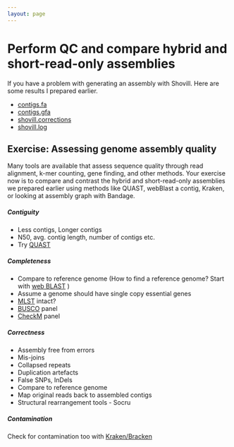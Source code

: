 ```yaml
---
layout: page
---
```


# Perform QC and compare hybrid and short-read-only assemblies

If you have a problem with generating an assembly with Shovill. Here are some results I prepared earlier. 

* [contigs.fa](/seq-analysis/contigs.fa)
* [contigs.gfa](/seq-analysis/contigs.gfa)
* [shovill.corrections](/seq-analysis/shovill.corrections)
* [shovill.log](/seq-analysis/shovill.log)

## Exercise: Assessing genome assembly quality 
Many tools are available that assess sequence quality through read alignment, k-mer counting, gene finding, and other methods. 
Your exercise now is to compare and contrast the  hybrid and short-read-only assemblies we prepared earlier  using methods like QUAST, webBlast a contig, Kraken, or looking at assembly graph with Bandage.

##### Contiguity

* Less contigs, Longer contigs
* N50, avg. contig length, number of contigs etc.
* Try [QUAST](https://quast.sourceforge.net/quast.html)

##### Completeness

* Compare to reference genome (How to find a reference genome? Start with [web BLAST](https://blast.ncbi.nlm.nih.gov/Blast.cgi) )
* Assume a genome should have single copy essential genes
* [MLST](https://github.com/tseemann/mlst) intact?
* [BUSCO](https://busco.ezlab.org/) panel
* [CheckM](https://ecogenomics.github.io/CheckM) panel

##### Correctness 

* Assembly free from errors
* Mis-joins
* Collapsed repeats
* Duplication artefacts 
* False SNPs, InDels
* Compare to reference genome 
* Map original reads back to assembled contigs
* Structural rearrangement tools - Socru

##### Contamination 

Check for contamination too with [Kraken/Bracken](https://ccb.jhu.edu/software/bracken/)

